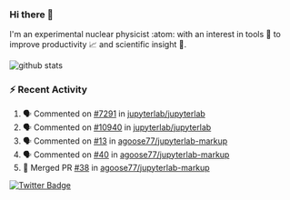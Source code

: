 ### Hi there 👋 

I'm an experimental nuclear physicist :atom: with an interest in tools :wrench: to improve productivity :chart_with_upwards_trend: and scientific insight :telescope:.

![github stats](https://github-readme-stats.vercel.app/api?username=agoose77&show_icons=true&hide_rank=true&hide_title=true&bg_color=30,e76445,904e95&text_color=efe3ec&icon_color=efe3ec)
<!--
**agoose77/agoose77** is a ✨ _special_ ✨ repository because its `README.md` (this file) appears on your GitHub profile.

Here are some ideas to get you started:

- 🔭 I’m currently working on ...
- 🌱 I’m currently learning ...
- 👯 I’m looking to collaborate on ...
- 🤔 I’m looking for help with ...
- 💬 Ask me about ...
- 📫 How to reach me: ...
- 😄 Pronouns: ...
- ⚡ Fun fact: ...
-->

### :zap: Recent Activity
<!--START_SECTION:activity-->
1. 🗣 Commented on [#7291](https://github.com/jupyterlab/jupyterlab/issues/7291) in [jupyterlab/jupyterlab](https://github.com/jupyterlab/jupyterlab)
2. 🗣 Commented on [#10940](https://github.com/jupyterlab/jupyterlab/issues/10940) in [jupyterlab/jupyterlab](https://github.com/jupyterlab/jupyterlab)
3. 🗣 Commented on [#13](https://github.com/agoose77/jupyterlab-markup/issues/13) in [agoose77/jupyterlab-markup](https://github.com/agoose77/jupyterlab-markup)
4. 🗣 Commented on [#40](https://github.com/agoose77/jupyterlab-markup/issues/40) in [agoose77/jupyterlab-markup](https://github.com/agoose77/jupyterlab-markup)
5. 🎉 Merged PR [#38](https://github.com/agoose77/jupyterlab-markup/pull/38) in [agoose77/jupyterlab-markup](https://github.com/agoose77/jupyterlab-markup)
<!--END_SECTION:activity-->


[![Twitter Badge](https://img.shields.io/twitter/follow/agoose77?style=flat-square&logo=Twitter&logoColor=white&color=cornflowerblue)](https://twitter.com/agoose77)
